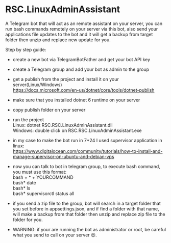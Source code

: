 # RSC.LinuxAdminAssistant

A Telegram bot that will act as an remote assistant on your server, you can run bash commands remotely on your server via this bot, also send your applications file updates to the bot and it will get a backup from target folder then unzip and replace new update for you.

Step by step guide:  
* create a new bot via TelegramBotFather and get your bot API key  
* create a Telegram group and add your bot as admin to the group  
* get a publish from the project and install it on your server(Linux/Windows)  
https://docs.microsoft.com/en-us/dotnet/core/tools/dotnet-publish  
* make sure that you installed dotnet 6 runtime on your server  
* copy publish folder on your server  
* run the project   
Linux: dotnet RSC.RSC.LinuxAdminAssistant.dll  
Windows: double click on RSC.RSC.LinuxAdminAssistant.exe  
* in my case to make the bot run in 7*24 I used supervisor application in linux:  
https://www.digitalocean.com/community/tutorials/how-to-install-and-manage-supervisor-on-ubuntu-and-debian-vps  
* now you can talk to bot in telegram group, to execute bash command, you must use this format:  
bash + * + YOURCOMMAND  
bash* date  
bash* ls  
bash* supervisorctl status all  
* if you send a zip file to the group, bot will search in a target folder that you set before in appsettings.json, and if find a folder with that name, will make a backup from that folder then unzip and replace zip file to the folder for you.  

* WARNING: if your are running the bot as administrator or root, be careful what you send to call on your server 😉.
